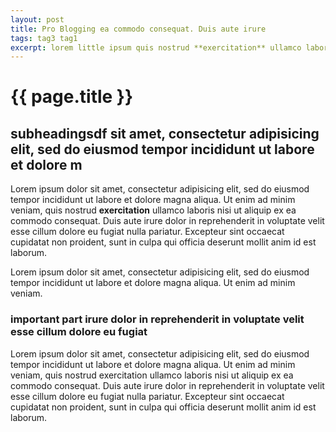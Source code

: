 ```yaml
---
layout: post
title: Pro Blogging ea commodo consequat. Duis aute irure
tags: tag3 tag1
excerpt: lorem little ipsum quis nostrud **exercitation** ullamco laboris nisi ut aliquip ex ea commodo consequat. Duis aute irure dolor in reprehenderit in voluptate velit esse cillum dolore eu fugiat nulla pariatur. Excepteur sint occaecat cupidatat
---
```

# {{ page.title }}
## subheadingsdf  sit amet, consectetur adipisicing elit, sed do eiusmod tempor incididunt ut labore et dolore m

Lorem ipsum dolor sit amet, consectetur adipisicing elit, sed do eiusmod
tempor incididunt ut labore et dolore magna aliqua. Ut enim ad minim veniam, quis nostrud **exercitation** ullamco laboris nisi ut aliquip ex ea commodo consequat. Duis aute irure dolor in reprehenderit in voluptate velit esse cillum dolore eu fugiat nulla pariatur. Excepteur sint occaecat cupidatat non proident, sunt in culpa qui officia deserunt mollit anim id est laborum.

Lorem ipsum dolor sit amet, consectetur adipisicing elit, sed do eiusmod
tempor incididunt ut labore et dolore magna aliqua. Ut enim ad minim veniam.

### important part irure dolor in reprehenderit in voluptate velit esse cillum dolore eu fugiat 

Lorem ipsum dolor sit amet, consectetur adipisicing elit, sed do eiusmod
tempor incididunt ut labore et dolore magna aliqua. Ut enim ad minim veniam,
quis nostrud exercitation ullamco laboris nisi ut aliquip ex ea commodo
consequat. Duis aute irure dolor in reprehenderit in voluptate velit esse
cillum dolore eu fugiat nulla pariatur. Excepteur sint occaecat cupidatat non
proident, sunt in culpa qui officia deserunt mollit anim id est laborum.